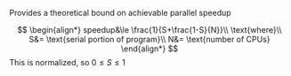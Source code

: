 Provides a theoretical bound on achievable parallel speedup

$$
\begin{align*}
speedup&\le \frac{1}{S+\frac{1-S}{N}}\\
\text{where}\\
S&= \text{serial portion of program}\\
N&= \text{number of CPUs}
\end{align*}
$$
This is normalized, so $0\le S\le1$
